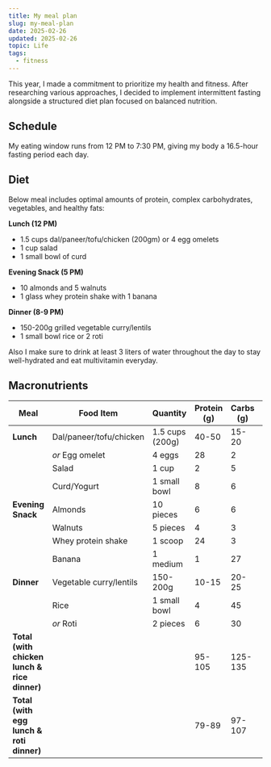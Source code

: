 ```yaml
---
title: My meal plan
slug: my-meal-plan
date: 2025-02-26
updated: 2025-02-26
topic: Life
tags:
  - fitness
---
```


This year, I made a commitment to prioritize my health and fitness. After researching various approaches, I decided to implement intermittent fasting alongside a structured diet plan focused on balanced nutrition.

## Schedule

My eating window runs from 12 PM to 7:30 PM, giving my body a 16.5-hour fasting period each day.

## Diet

Below meal includes optimal amounts of protein, complex carbohydrates, vegetables, and healthy fats:

**Lunch (12 PM)**

- 1.5 cups dal/paneer/tofu/chicken (200gm) or 4 egg omelets 
- 1 cup salad
- 1 small bowl of curd

**Evening Snack (5 PM)**

- 10 almonds and 5 walnuts
- 1 glass whey protein shake with 1 banana

**Dinner (8-9 PM)**

- 150-200g grilled vegetable curry/lentils
- 1 small bowl rice or 2 roti

Also I make sure to drink at least 3 liters of water throughout the day to stay well-hydrated and eat multivitamin everyday.

##  Macronutrients

| Meal | Food Item | Quantity | Protein (g) | Carbs (g) | Fat (g) | Calories |
|------|-----------|----------|-------------|-----------|---------|----------|
| **Lunch** | Dal/paneer/tofu/chicken | 1.5 cups (200g) | 40-50 | 15-20 | 10-20 | 320-450 |
|  | *or* Egg omelet | 4 eggs | 28 | 2 | 20 | 300 |
|  | Salad | 1 cup | 2 | 5 | 0 | 25 |
|  | Curd/Yogurt | 1 small bowl | 8 | 6 | 4 | 90 |
| **Evening Snack** | Almonds | 10 pieces | 6 | 6 | 14 | 170 |
|  | Walnuts | 5 pieces | 4 | 3 | 16 | 165 |
|  | Whey protein shake | 1 scoop | 24 | 3 | 2 | 120 |
|  | Banana | 1 medium | 1 | 27 | 0 | 105 |
| **Dinner** | Vegetable curry/lentils | 150-200g | 10-15 | 20-25 | 8-10 | 200-250 |
|  | Rice | 1 small bowl | 4 | 45 | 0 | 200 |
|  | *or* Roti | 2 pieces | 6 | 30 | 2 | 170 |
| **Total (with chicken lunch & rice dinner)** | | | 95-105 | 125-135 | 54-66 | 1370-1550 |
| **Total (with egg lunch & roti dinner)** | | | 79-89 | 97-107 | 64-74 | 1270-1450 |
